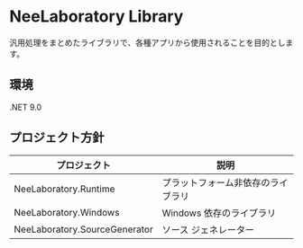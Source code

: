 # NeeLaboratory Library

汎用処理をまとめたライブラリで、各種アプリから使用されることを目的とします。

## 環境

.NET 9.0

## プロジェクト方針

|プロジェクト|説明|
|--|--|
|NeeLaboratory.Runtime | プラットフォーム非依存のライブラリ|
|NeeLaboratory.Windows | Windows 依存のライブラリ|
|NeeLaboratory.SourceGenerator | ソース ジェネレーター|

